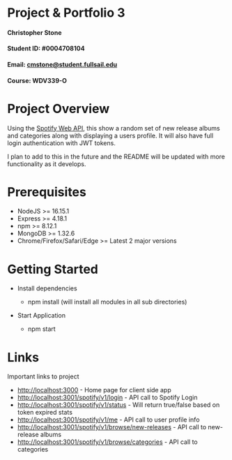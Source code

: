 # Project & Portfolio 3

#### Christopher Stone
#### Student ID: #0004708104
#### Email: cmstone@student.fullsail.edu
#### Course: WDV339-O

# Project Overview

Using the [Spotify Web API](https://developer.spotify.com/documentation/web-api/), this show a random set of new release albums and categories along with displaying a users profile. It will also have full login authentication with JWT tokens.

I plan to add to this in the future and the README will be updated with more functionality as it develops.

# Prerequisites

- NodeJS >= 16.15.1
- Express >= 4.18.1
- npm >= 8.12.1
- MongoDB >= 1.32.6
- Chrome/Firefox/Safari/Edge >= Latest 2 major versions

# Getting Started

- Install dependencies
	- npm install (will install all modules in all sub directories)

- Start Application
	- npm start

# Links

Important links to project

- [http://localhost:3000](http://localhost:3000) - Home page for client side app
- [http://localhost:3001/spotify/v1/login](http://localhost:3001/spotify/v1/login) - API call to Spotify Login
- [http://localhost:3001/spotify/v1/status](http://localhost:3001/spotify/v1/status) - Will return true/false based on token expired stats
- [http://localhost:3001/spotify/v1/me](http://localhost:3001/spotify/v1/me) - API call to user profile info
- [http://localhost:3001/spotify/v1/browse/new-releases](http://localhost:3001/spotify/v1/browse/new-releases) - API call to new-release albums
- [http://localhost:3001/spotify/v1/browse/categories](http://localhost:3001/spotify/v1/browse/categories) - API call to categories


